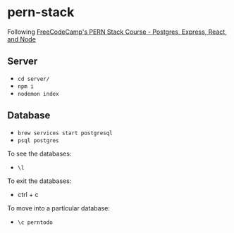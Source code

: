 # pern-stack
Following [FreeCodeCamp's PERN Stack Course - Postgres, Express, React, and Node](https://www.youtube.com/watch?v=ldYcgPKEZC8&ab_channel=freeCodeCamp.org)


## Server

- `cd server/`
- `npm i`
- `nodemon index`

## Database
- `brew services start postgresql`
- `psql postgres`

To see the databases:
- `\l`

To exit the databases:
- ctrl + c

To move into a particular database:
- `\c perntodo`